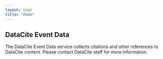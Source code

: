 ```yaml
---
layout: page
title: "Home"
---
```


## DataCite Event Data

The DataCite Event Data service collects citations and other references to DataCite content. Please contact DataCite staff for more information.
